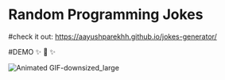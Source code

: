 # Random Programming Jokes

#check it out: https://aayushparekhh.github.io/jokes-generator/

#DEMO :sparkles: :rocket: :sparkles:

![Animated GIF-downsized_large](https://user-images.githubusercontent.com/64417892/115105200-efa00400-9f7a-11eb-8fcd-7a5d5d4083ed.gif)
